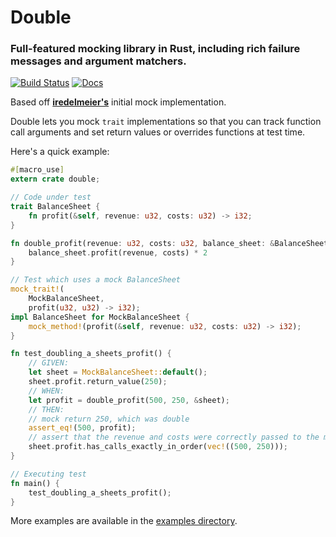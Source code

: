 # Double

### Full-featured mocking library in Rust, including rich failure messages and argument matchers.

[![Build Status](https://travis-ci.org/DonaldWhyte/double.svg?branch=master)](https://travis-ci.org/DonaldWhyte/double) [![Docs](https://docs.rs/double/badge.svg)](https://docs.rs/double)

Based off [**iredelmeier's**](https://github.com/iredelmeier/) initial mock implementation.

Double lets you mock `trait` implementations so that you can track function call arguments and set return values or overrides functions at test time.

Here's a quick example:

```rust
#[macro_use]
extern crate double;

// Code under test
trait BalanceSheet {
    fn profit(&self, revenue: u32, costs: u32) -> i32;
}

fn double_profit(revenue: u32, costs: u32, balance_sheet: &BalanceSheet) -> i32 {
    balance_sheet.profit(revenue, costs) * 2
}

// Test which uses a mock BalanceSheet
mock_trait!(
    MockBalanceSheet,
    profit(u32, u32) -> i32);
impl BalanceSheet for MockBalanceSheet {
    mock_method!(profit(&self, revenue: u32, costs: u32) -> i32);
}

fn test_doubling_a_sheets_profit() {
    // GIVEN:
    let sheet = MockBalanceSheet::default();
    sheet.profit.return_value(250);
    // WHEN:
    let profit = double_profit(500, 250, &sheet);
    // THEN:
    // mock return 250, which was double
    assert_eq!(500, profit);
    // assert that the revenue and costs were correctly passed to the mock
    sheet.profit.has_calls_exactly_in_order(vec!((500, 250)));
}

// Executing test
fn main() {
    test_doubling_a_sheets_profit();
}
```

More examples are available in the [examples directory](./examples).
